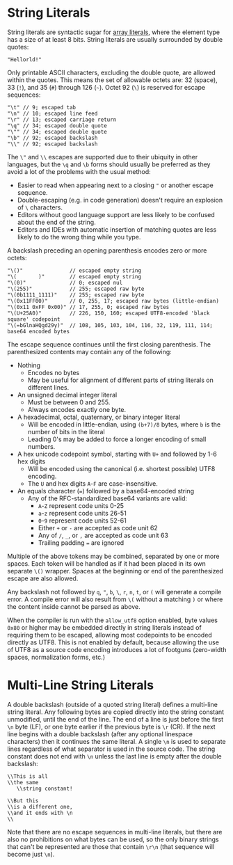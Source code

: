 # String Literals

String literals are syntactic sugar for [array literals](./index.md#array-literals), where the element type has a size of at least 8 bits.  String literals are usually surrounded by double quotes:
 ```
"Hellorld!"
``` 

Only printable ASCII characters, excluding the double quote, are allowed within the quotes.  This means the set of allowable octets are: 32 (space), 33 (`!`), and 35 (`#`) through 126 (`~`).  Octet 92 (`\`) is reserved for escape sequences:
```
"\t" // 9; escaped tab
"\n" // 10; escaped line feed
"\r" // 13; escaped carriage return
"\q" // 34; escaped double quote
"\"" // 34; escaped double quote
"\b" // 92; escaped backslash
"\\" // 92; escaped backslash
```
The `\"` and `\\` escapes are supported due to their ubiquity in other languages, but the `\q` and `\b` forms should usually be preferred as they avoid a lot of the problems with the usual method:
* Easier to read when appearing next to a closing `"` or another escape sequence.
* Double-escaping (e.g. in code generation) doesn't require an explosion of `\` characters.
* Editors without good language support are less likely to be confused about the end of the string.
* Editors and IDEs with automatic insertion of matching quotes are less likely to do the wrong thing while you type.

A backslash preceding an opening parenthesis encodes zero or more octets:
```
"\()"               // escaped empty string
"\(       )"        // escaped empty string
"\(0)"              // 0; escaped nul
"\(255)"            // 255; escaped raw byte
"\(0b1111_1111)"    // 255; escaped raw byte
"\(0x11FF00)"       // 0, 255, 17; escaped raw bytes (little-endian)
"\(0x11 0xFF 0x00)" // 17, 255, 0; escaped raw bytes
"\(U+25A0)"         // 226, 150, 160; escaped UTF8-encoded 'black square' codepoint
"\(=bGlnaHQgd29y)"  // 108, 105, 103, 104, 116, 32, 119, 111, 114; base64 encoded bytes
```
The escape sequence continues until the first closing parenthesis.  The parenthesized contents may contain any of the following:
* Nothing
	* Encodes no bytes
	* May be useful for alignment of different parts of string literals on different lines.
* An unsigned decimal integer literal
	* Must be between 0 and 255.
	* Always encodes exactly one byte.
* A hexadecimal, octal, quaternary, or binary integer literal
	* Will be encoded in little-endian, using `(b+7)/8` bytes, where `b` is the number of bits in the literal
	* Leading 0's may be added to force a longer encoding of small numbers.
* A hex unicode codepoint symbol, starting with `U+` and followed by 1-6 hex digits
	* Will be encoded using the canonical (i.e. shortest possible) UTF8 encoding.
	* The `U` and hex digits `A`-`F` are case-insensitive.
* An equals character (`=`) followed by a base64-encoded string
	- Any of the RFC-standardized base64 variants are valid:
		- `A`-`Z` represent code units 0-25
		- `a`-`z` represent code units 26-51
		- `0`-`9` represent code units 52-61
		- Either `+` or `-` are accepted as code unit 62
		- Any of `/`, `_`, or `,` are accepted as code unit 63
		- Trailing padding `=` are ignored

Multiple of the above tokens may be combined, separated by one or more spaces.
Each token will be handled as if it had been placed in its own separate `\()` wrapper.
Spaces at the beginning or end of the parenthesized escape are also allowed.

Any backslash not followed by `q`, `"`, `b`, `\`, `r`, `n`, `t`, or `(` will generate a compile error. 
A compile error will also result from `\(` without a matching `)` or where the content inside cannot be parsed as above.

When the compiler is run with the `allow_utf8` option enabled, byte values `0x80` or higher may be embedded directly in string literals instead of requiring them to be escaped, allowing most codepoints to be encoded directly as UTF8.  This is not enabled by default, because allowing the use of UTF8 as a source code encoding introduces a lot of footguns (zero-width spaces, normalization forms, etc.)

# Multi-Line String Literals
A double backslash (outside of a quoted string literal) defines a multi-line string literal.
Any following bytes are copied directly into the string constant unmodified, until the end of the line.  The end of a line is just before the first `\n` byte (LF), or one byte earlier if the previous byte is `\r` (CR).
If the next line begins with a double backslash (after any optional linespace characters) then it continues the same literal.  A single `\n` is used to separate lines regardless of what separator is used in the source code.
The string constant does not end with `\n` unless the last line is empty after the double backslash:

```
\\This is all
\\the same
   \\string constant!

\\But this
\\is a different one,
\\and it ends with \n
\\
```
Note that there are no escape sequences in multi-line literals, but there are also no prohibitions on what bytes can be used, so the only binary strings that can't be represented are those that contain `\r\n` (that sequence will become just `\n`).
